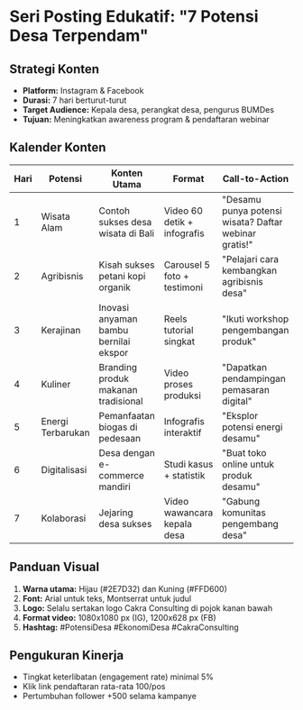 # Seri Posting Edukatif: "7 Potensi Desa Terpendam"

## Strategi Konten

- **Platform:** Instagram & Facebook
- **Durasi:** 7 hari berturut-turut
- **Target Audience:** Kepala desa, perangkat desa, pengurus BUMDes
- **Tujuan:** Meningkatkan awareness program & pendaftaran webinar

## Kalender Konten

| Hari | Potensi | Konten Utama | Format | Call-to-Action |
|------|---------|--------------|--------|---------------|
| 1 | Wisata Alam | Contoh sukses desa wisata di Bali | Video 60 detik + infografis | "Desamu punya potensi wisata? Daftar webinar gratis!" |
| 2 | Agribisnis | Kisah sukses petani kopi organik | Carousel 5 foto + testimoni | "Pelajari cara kembangkan agribisnis desa" |
| 3 | Kerajinan | Inovasi anyaman bambu bernilai ekspor | Reels tutorial singkat | "Ikuti workshop pengembangan produk" |
| 4 | Kuliner | Branding produk makanan tradisional | Video proses produksi | "Dapatkan pendampingan pemasaran digital" |
| 5 | Energi Terbarukan | Pemanfaatan biogas di pedesaan | Infografis interaktif | "Eksplor potensi energi desamu" |
| 6 | Digitalisasi | Desa dengan e-commerce mandiri | Studi kasus + statistik | "Buat toko online untuk produk desamu" |
| 7 | Kolaborasi | Jejaring desa sukses | Video wawancara kepala desa | "Gabung komunitas pengembang desa" |

## Panduan Visual

1. **Warna utama:** Hijau (#2E7D32) dan Kuning (#FFD600)
2. **Font:** Arial untuk teks, Montserrat untuk judul
3. **Logo:** Selalu sertakan logo Cakra Consulting di pojok kanan bawah
4. **Format video:** 1080x1080 px (IG), 1200x628 px (FB)
5. **Hashtag:** #PotensiDesa #EkonomiDesa #CakraConsulting

## Pengukuran Kinerja

- Tingkat keterlibatan (engagement rate) minimal 5%
- Klik link pendaftaran rata-rata 100/pos
- Pertumbuhan follower +500 selama kampanye
